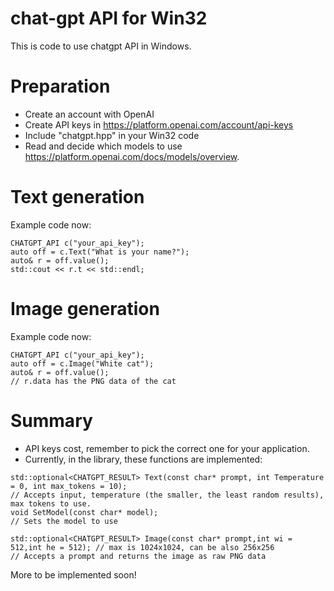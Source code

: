 # chat-gpt API for Win32

This is code to use chatgpt API in Windows.

# Preparation

* Create an account with OpenAI
* Create API keys in https://platform.openai.com/account/api-keys
* Include "chatgpt.hpp" in your Win32 code
* Read and decide which models to use https://platform.openai.com/docs/models/overview. 

# Text generation

Example code now:
```
CHATGPT_API c("your_api_key");
auto off = c.Text("What is your name?");
auto& r = off.value();
std::cout << r.t << std::endl;
```

# Image generation

Example code now:
```
CHATGPT_API c("your_api_key");
auto off = c.Image("White cat");
auto& r = off.value();
// r.data has the PNG data of the cat
```

# Summary 

* API keys cost, remember to pick the correct one for your application.
* Currently, in the library, these functions are implemented:

```
std::optional<CHATGPT_RESULT> Text(const char* prompt, int Temperature = 0, int max_tokens = 10);
// Accepts input, temperature (the smaller, the least random results), max tokens to use.
void SetModel(const char* model);
// Sets the model to use

std::optional<CHATGPT_RESULT> Image(const char* prompt,int wi = 512,int he = 512); // max is 1024x1024, can be also 256x256
// Accepts a prompt and returns the image as raw PNG data
```


More to be implemented soon!
